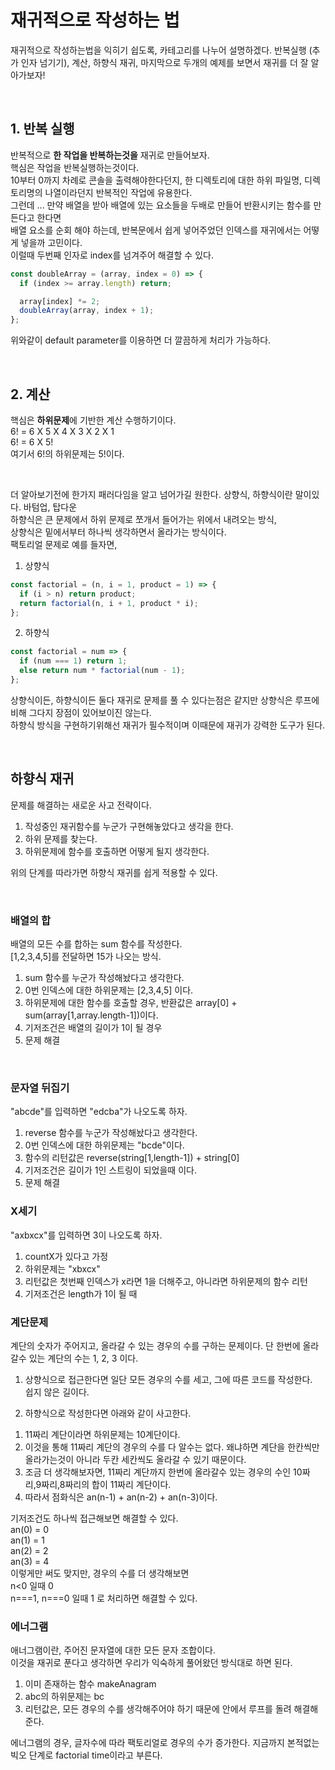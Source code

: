 # 재귀적으로 작성하는 법

재귀적으로 작성하는법을 익히기 쉽도록, 카테고리를 나누어 설명하겠다.
반복실행 (추가 인자 넘기기), 계산, 하향식 재귀, 마지막으로 두개의 예제를 보면서 재귀를 더 잘 알아가보자!

<br>

## 1. 반복 실행

반복적으로 **한 작업을 반복하는것을** 재귀로 만들어보자.  
핵심은 작업을 반복실행하는것이다.  
10부터 0까지 차례로 콘솔을 출력해야한다던지, 한 디렉토리에 대한 하위 파일명, 디렉토리명의 나열이라던지 반복적인 작업에 유용한다.  
그런데 ... 만약 배열을 받아 배열에 있는 요소들을 두배로 만들어 반환시키는 함수를 만든다고 한다면  
배열 요소를 순회 해야 하는데, 반복문에서 쉽게 넣어주었던 인덱스를 재귀에서는 어떻게 넣을까 고민이다.  
이럴때 두번째 인자로 index를 넘겨주어 해결할 수 있다.

```jsx
const doubleArray = (array, index = 0) => {
  if (index >= array.length) return;

  array[index] *= 2;
  doubleArray(array, index + 1);
};
```

위와같이 default parameter를 이용하면 더 깔끔하게 처리가 가능하다.

<br>

## 2. 계산

핵심은 **하위문제**에 기반한 계산 수행하기이다.  
6! = 6 X 5 X 4 X 3 X 2 X 1  
6! = 6 X 5!  
여기서 6!의 하위문제는 5!이다.

<br>

더 알아보기전에 한가지 패러다임을 알고 넘어가길 원한다.
상향식, 하향식이란 말이있다. 바텀업, 탑다운  
하향식은 큰 문제에서 하위 문제로 쪼개서 들어가는 위에서 내려오는 방식,  
상향식은 밑에서부터 하나씩 생각하면서 올라가는 방식이다.  
팩토리얼 문제로 예를 들자면,

1. 상향식

```jsx
const factorial = (n, i = 1, product = 1) => {
  if (i > n) return product;
  return factorial(n, i + 1, product * i);
};
```

2. 하향식

```jsx
const factorial = num => {
  if (num === 1) return 1;
  else return num * factorial(num - 1);
};
```

상향식이든, 하향식이든 둘다 재귀로 문제를 풀 수 있다는점은 같지만 상향식은 루프에 비해 그다지 장점이 있어보이진 않는다.  
하향식 방식을 구현하기위해선 재귀가 필수적이며 이때문에 재귀가 강력한 도구가 된다.

<br>

## 하향식 재귀

문제를 해결하는 새로운 사고 전략이다.

1. 작성중인 재귀함수를 누군가 구현해놓았다고 생각을 한다.
2. 하위 문제를 찾는다.
3. 하위문제에 함수를 호출하면 어떻게 될지 생각한다.

위의 단계를 따라가면 하향식 재귀를 쉽게 적용할 수 있다.

<br>

### 배열의 합

배열의 모든 수를 합하는 sum 함수를 작성한다.  
[1,2,3,4,5]를 전달하면 15가 나오는 방식.

1. sum 함수를 누군가 작성해놨다고 생각한다.
2. 0번 인덱스에 대한 하위문제는 [2,3,4,5] 이다.
3. 하위문제에 대한 함수를 호출할 경우, 반환값은 array[0] + sum(array[1,array.length-1])이다.
4. 기저조건은 배열의 길이가 1이 될 경우
5. 문제 해결

<br>

### 문자열 뒤집기

"abcde"를 입력하면 "edcba"가 나오도록 하자.

1. reverse 함수를 누군가 작성해놨다고 생각한다.
2. 0번 인덱스에 대한 하위문제는 "bcde"이다.
3. 함수의 리턴값은 reverse(string[1,length-1]) + string[0]
4. 기저조건은 길이가 1인 스트링이 되었을때 이다.
5. 문제 해결

### X세기

"axbxcx"를 입력하면 3이 나오도록 하자.

1. countX가 있다고 가정
2. 하위문제는 "xbxcx"
3. 리턴값은 첫번째 인덱스가 x라면 1을 더해주고, 아니라면 하위문제의 함수 리턴
4. 기저조건은 length가 1이 될 때

### 계단문제

계단의 숫자가 주어지고, 올라갈 수 있는 경우의 수를 구하는 문제이다. 단 한번에 올라갈수 있는 계단의 수는 1, 2, 3 이다.

1. 상향식으로 접근한다면 일단 모든 경우의 수를 세고, 그에 따른 코드를 작성한다.  
   쉽지 않은 길이다.

2. 하향식으로 작성한다면 아래와 같이 사고한다.

1) 11짜리 계단이라면 하위문제는 10계단이다.
2) 이것을 통해 11짜리 계단의 경우의 수를 다 알수는 없다. 왜냐하면 계단을 한칸씩만 올라가는것이 아니라 두칸 세칸씩도 올라갈 수 있기 때문이다.
3) 조금 더 생각해보자면, 11짜리 계단까지 한번에 올라갈수 있는 경우의 수인 10짜리,9짜리,8짜리의 합이 11짜리 계단이다.
4) 따라서 점화식은 an(n-1) + an(n-2) + an(n-3)이다.

기저조건도 하나씩 접근해보면 해결할 수 있다.  
an(0) = 0  
an(1) = 1  
an(2) = 2  
an(3) = 4  
이렇게만 써도 맞지만, 경우의 수를 더 생각해보면  
n<0 일때 0  
n===1, n===0 일때 1
로 처리하면 해결할 수 있다.

### 에너그램

애너그램이란, 주어진 문자열에 대한 모든 문자 조합이다.  
이것을 재귀로 푼다고 생각하면 우리가 익숙하게 풀어왔던 방식대로 하면 된다.

1. 이미 존재하는 함수 makeAnagram
2. abc의 하위문제는 bc
3. 리턴값은, 모든 경우의 수를 생각해주어야 하기 때문에 안에서 루프를 돌려 해결해준다.

에너그램의 경우, 글자수에 따라 팩토리얼로 경우의 수가 증가한다. 지금까지 본적없는 빅오 단계로 factorial time이라고 부른다.

<br>
